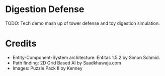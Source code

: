 # Digestion Defense

TODO: Tech demo mash up of tower defense and toy digestion simulation.

# Credits

- Entity-Component-System architecture: Entitas 1.5.2 by Simon Schmid.
- Path finding: 2D Grid Based AI by Saadkhawaja.com
- Images: Puzzle Pack II by Kenney
